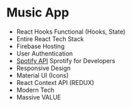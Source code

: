 # Music App

- React Hooks Functional (Hooks, State)
- Entire React Tech Stack
- Firebase Hosting
- User Authentication
- [Spotify API](https://developer.spotify.com/dashboard/) Sprotify for Developers
- Responsive Design
- Material UI (Icons)
- React Context API (REDUX)
- Modern Tech
- Massive VALUE
